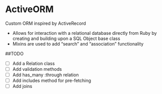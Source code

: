 # ActiveORM
Custom ORM inspired by ActiveRecord
- Allows for interaction with a relational database directly from Ruby by creating and building upon a SQL Object base class
- Mixins are used to add “search” and “association” functionality

##TODO
- [ ] Add a Relation class
- [ ] Add validation methods
- [ ] Add has_many :through relation
- [ ] Add includes method for pre-fetching
- [ ] Add joins
